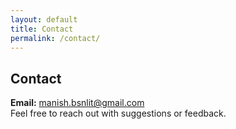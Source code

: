 ```yaml
---
layout: default
title: Contact
permalink: /contact/
---
```


## Contact

**Email:** [manish.bsnlit@gmail.com](mailto:manish.bsnlit@gmail.com)  
Feel free to reach out with suggestions or feedback.

